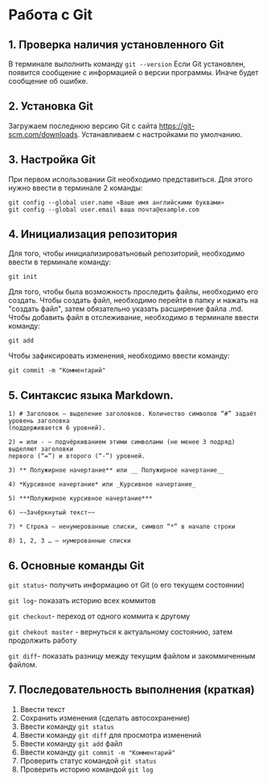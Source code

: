# Работа с Git

## 1. Проверка наличия установленного Git

В терминале выполнить команду `git --version`
Если Git установлен, появится сообщение с информацией о версии программы. Иначе будет сообщение об ошибке.

## 2. Установка Git
Загружаем последнюю версию Git с сайта https://git-scm.com/downloads.
Устанавливаем с настройками по умолчанию.

## 3. Настройка Git
При первом использовании Git необходимо представиться. Для этого нужно ввести в терминале 2 команды: 
```
git config --global user.name «Ваше имя английскими буквами»
git config --global user.email ваша почта@example.com
```

## 4. Инициализация репозитория
Для того, чтобы инициализироватьновый репозиторий, необходимо ввести в терминале команду:
```
git init
```
Для того, чтобы была возможность проследить файлы, необходимо его создать. Чтобы создать файл, необходимо перейти в папку и нажать на "создать файл", затем обязательно указать расширение файла .md. Чтобы добавить файл в отслеживание, необходимо в терминале ввести команду:
```
git add
```
Чтобы зафиксировать изменения, необходимо ввести команду:
```
git commit -m "Комментарий"
```
## 5. Синтаксис языка Markdown.
```
1) # Заголовок – выделение заголовков. Количество символов “#” задаёт уровень заголовка
(поддерживается 6 уровней).
```
```
2) = или - – подчёркиванием этими символами (не менее 3 подряд) выделяют заголовки
первого (“=”) и второго (“-”) уровней.
```
```
3) ** Полужирное начертание** или __ Полужирное начертание__
```
```
4) *Курсивное начертание* или _Курсивное начертание_
```
```
5) ***Полужирное курсивное начертание***
```
```
6) ~~Зачёркнутый текст~~
```
```
7) * Строка – ненумерованные списки, символ “*” в начале строки
```
```
8) 1, 2, 3 … – нумерованные списки
```
## 6. Основные команды Git

`git status`- получить информацию от Git (о его текущем состоянии)

`git log`- показать историю всех коммитов

`git checkout`- переход от одного коммита к другому

`git chekout master` - вернуться к актуальному состоянию, затем продолжить работу

`git diff`- показать разницу между текущим файлом и закоммиченным файлом.

## 7. Последовательность выполнения (краткая)
1. Ввести текст
2. Сохранить изменения (сделать автосохранение)
3. Ввести команду `git status`
4. Ввести команду `git diff` для просмотра изменений
4. Ввести команду `git add` файл
5. Ввести команду `git commit -m "Комментарий"`
6. Проверить статус командой `git status`
7. Проверить историю командой `git log`
